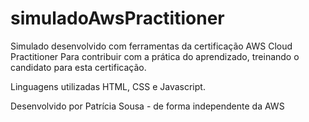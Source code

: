# simuladoAwsPractitioner

Simulado desenvolvido com ferramentas da certificação AWS Cloud Practitioner
Para contribuir com a prática do aprendizado, treinando o candidato para esta certificação.

Linguagens utilizadas HTML, CSS e Javascript.

Desenvolvido por Patrícia Sousa - de forma independente da AWS 
